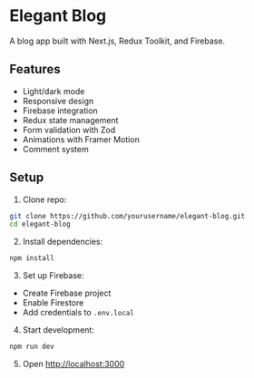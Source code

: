 # Elegant Blog

A blog app built with Next.js, Redux Toolkit, and Firebase.

## Features

- Light/dark mode
- Responsive design
- Firebase integration
- Redux state management
- Form validation with Zod
- Animations with Framer Motion
- Comment system

## Setup

1. Clone repo:
  ```bash
  git clone https://github.com/yourusername/elegant-blog.git
  cd elegant-blog
  ```

2. Install dependencies:
  ```bash
  npm install
  ```

3. Set up Firebase:
  - Create Firebase project
  - Enable Firestore
  - Add credentials to `.env.local`

4. Start development:
  ```bash
  npm run dev
  ```

5. Open [http://localhost:3000](http://localhost:3000)
